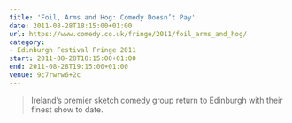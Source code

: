 ```yaml
---
title: 'Foil, Arms and Hog: Comedy Doesn’t Pay'
date: 2011-08-28T18:15:00+01:00
url: https://www.comedy.co.uk/fringe/2011/foil_arms_and_hog/
category:
- Edinburgh Festival Fringe 2011
start: 2011-08-28T18:15:00+01:00
end: 2011-08-28T19:15:00+01:00
venue: 9c7rwrw6+2c
---
```

> Ireland’s premier sketch comedy group return to Edinburgh with their finest show to date.
